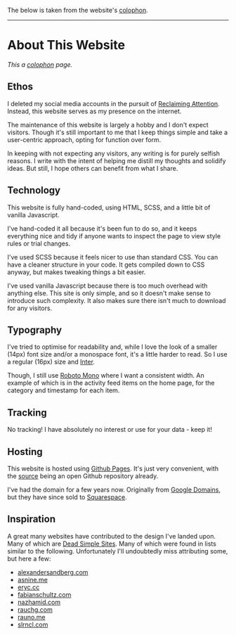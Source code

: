 The below is taken from the website's [colophon](http://callumr.com/colophon).

---

# About This Website

*This a [colophon](https://indieweb.org/colophon) page.*

## Ethos

I deleted my social media accounts in the pursuit of [Reclaiming Attention](http://callumr.com/articles/attention). Instead, this website serves as my presence on the internet.

The maintenance of this website is largely a hobby and I don't expect visitors. Though it's still important to me that I keep things simple and take a user-centric approach, opting for function over form.

In keeping with not expecting any visitors, any writing is for purely selfish reasons. I write with the intent of helping me distill my thoughts and solidify ideas. But still, I hope others can benefit from what I share.

## Technology

This website is fully hand-coded, using HTML, SCSS, and a little bit of vanilla Javascript.

I've hand-coded it all because it's been fun to do so, and it keeps everything nice and tidy if anyone wants to inspect the page to view style rules or trial changes.

I've used SCSS because it feels nicer to use than standard CSS. You can have a cleaner structure in your code. It gets compiled down to CSS anyway, but makes tweaking things a bit easier.

I've used vanilla Javascript because there is too much overhead with anything else. This site is only simple, and so it doesn't make sense to introduce such complexity. It also makes sure there isn't much to download for any visitors.

## Typography

I've tried to optimise for readability and, while I love the look of a smaller (14px) font size and/or a monospace font, it's a little harder to read. So I use a regular (16px) size and [Inter](https://rsms.me/inter/).

Though, I still use [Roboto Mono](https://fonts.google.com/specimen/Roboto+Mono) where I want a consistent width. An example of which is in the activity feed items on the home page, for the category and timestamp for each item.

## Tracking

No tracking! I have absolutely no interest or use for your data - keep it!

## Hosting

This website is hosted using [Github Pages](https://pages.github.com/). It's just very convenient, with the [source](https://github.com/callumr00/callumr.com) being an open Github repository already.

I've had the domain for a few years now. Originally from [Google Domains](https://domains.google.com/), but they have since sold to [Squarespace](https://domains.squarespace.com/).

## Inspiration

A great many websites have contributed to the design I've landed upon. Many of which are [Dead Simple Sites](https://deadsimplesites.com/). Many of which were found in lists similar to the following. Unfortunately I'll undoubtedly miss attributing some, but here a few:
- [alexandersandberg.com](https://alexandersandberg.com/)
- [asnine.me](https://asnine.me/)
- [eryc.cc](https://eryc.cc/)
- [fabianschultz.com](https://fabianschultz.com/)
- [nazhamid.com](https://nazhamid.com/)
- [rauchg.com](https://rauchg.com/)
- [rauno.me](https://rauno.me/)
- [slrncl.com](https://slrncl.com/)
